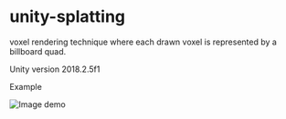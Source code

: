 # unity-splatting
voxel rendering technique where each drawn voxel is represented by a billboard quad.

Unity version 2018.2.5f1

Example

![Image demo](http://prntscr.com/movy3r)
